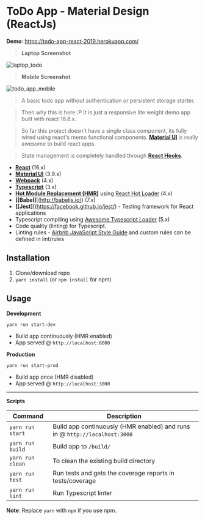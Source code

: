 # ToDo App - Material Design (ReactJs)

**Demo**: https://todo-app-react-2019.herokuapp.com/

> **Laptop Screenshot**

![laptop_todo](https://user-images.githubusercontent.com/10140204/54498158-4e709a80-4929-11e9-983a-75d511c53724.png)

> **Mobile Screenshot**

![todo_app_mobile](https://user-images.githubusercontent.com/10140204/54498142-1d906580-4929-11e9-8a13-a3cd895438eb.jpeg)

> A basic todo app without authentication or persistent storage starter.

> Then why this is here :P It is just a responsive lite weight demo app built with react 16.8.x.

> So far this project doesn't have a single class component, its fully wired using react's memo functional components. **[Material UI](https://material-ui.com/)** is really awesome to build react apps.

> State management is completely handled through **[React Hooks](https://reactjs.org/docs/hooks-intro.html)**.

- **[React](https://facebook.github.io/react/)** (16.x)
- **[Material UI](https://material-ui.com/)** (3.9.x)
- **[Webpack](https://webpack.js.org/)** (4.x)
- **[Typescript](https://www.typescriptlang.org/)** (3.x)
- **[Hot Module Replacement (HMR)](https://webpack.js.org/concepts/hot-module-replacement/)** using [React Hot Loader](https://github.com/gaearon/react-hot-loader) (4.x)
- **[[Babel]**[(http://babeljs.io/) (7.x)
- **[[Jest]**[(https://facebook.github.io/jest/) - Testing framework for React applications
- Typescript compiling using [Awesome Typescript Loader](https://github.com/s-panferov/awesome-typescript-loader) (5.x)
- Code quality (linting) for Typescript.
- Linting rules - [Airbnb JavaScript Style Guide](https://github.com/airbnb/javascript) and custom rules can be defined in lint/rules

## Installation

1. Clone/download repo
2. `yarn install` (or `npm install` for npm)

## Usage

**Development**

`yarn run start-dev`

- Build app continuously (HMR enabled)
- App served @ `http://localhost:8080`

**Production**

`yarn run start-prod`

- Build app once (HMR disabled)
- App served @ `http://localhost:3000`

---

**Scripts**

| Command          | Description                                                                |
| ---------------- | -------------------------------------------------------------------------- |
| `yarn run start` | Build app continuously (HMR enabled) and runs in @ `http://localhost:3000` |
| `yarn run build` | Build app to `/build/`                                                     |
| `yarn run clean` | To clean the existing build directory                                      |
| `yarn run test`  | Run tests and gets the coverage reports in tests/coverage                  |
| `yarn run lint`  | Run Typescript linter                                                      |

**Note**: Replace `yarn` with `npm` if you use npm.
